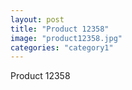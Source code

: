 ```yaml
---
layout: post
title: "Product 12358"
image: "product12358.jpg"
categories: "category1"
---
```

Product 12358
